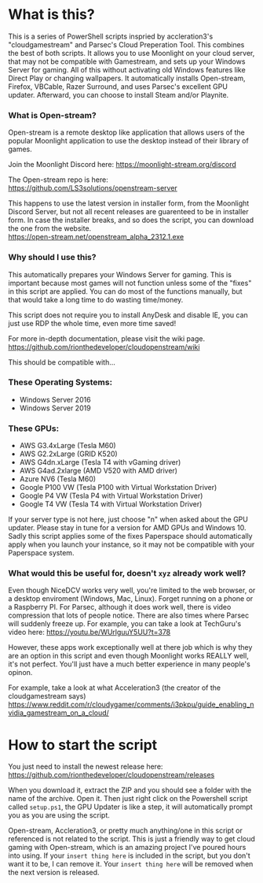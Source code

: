 # What is this?
This is a series of PowerShell scripts inspried by accleration3's "cloudgamestream" and Parsec's Cloud Preperation Tool. This combines the best of both scripts. It allows you to use Moonlight on your cloud server, that may not be compatible with Gamestream, and sets up your Windows Server for gaming. All of this without activating old Windows features like Direct Play or changing wallpapers. It automatically installs Open-stream, Firefox, VBCable, Razer Surround, and uses Parsec's excellent GPU updater. Afterward, you can choose to install Steam and/or Playnite.

### What is Open-stream?
Open-stream is a remote desktop like application that allows users of the popular Moonlight application to use the desktop instead of their library of games. 

Join the Moonlight Discord here: https://moonlight-stream.org/discord

The Open-stream repo is here: https://github.com/LS3solutions/openstream-server

This happens to use the latest version in installer form, from the Moonlight Discord Server, but not all recent releases are guarenteed to be in installer form. In case the installer breaks, and so does the script, you can download the one from the website.  
https://open-stream.net/openstream_alpha_2312.1.exe

### Why should I use this?
This automatically prepares your Windows Server for gaming. This is important because most games will not function unless some of the "fixes" in this script are applied. You can do most of the functions manually, but that would take a long time to do wasting time/money.

This script does not require you to install AnyDesk and disable IE, you can just use RDP the whole time, even more time saved!

For more in-depth documentation, please visit the wiki page. 
https://github.com/rionthedeveloper/cloudopenstream/wiki

This should be compatible with...

### These Operating Systems:
* Windows Server 2016
* Windows Server 2019

### These GPUs:
* AWS G3.4xLarge (Tesla M60)
* AWS G2.2xLarge (GRID K520)
* AWS G4dn.xLarge (Tesla T4 with vGaming driver)
* AWS G4ad.2xlarge (AMD V520 with AMD driver)
* Azure NV6 (Tesla M60)
* Google P100 VW (Tesla P100 with Virtual Workstation Driver)
* Google P4 VW (Tesla P4 with Virtual Workstation Driver)
* Google T4 VW (Tesla T4 with Virtual Workstation Driver)

If your server type is not here, just choose "n" when asked about the GPU updater. Please stay in tune for a version for AMD GPUs and Windows 10. Sadly this script applies some of the fixes Paperspace should automatically apply when you launch your instance, so it may not be compatible with your Paperspace system. 

### What would this be useful for, doesn't `xyz` already work well?
Even though NiceDCV works very well, you're limited to the web browser, or a desktop enviroment (Windows, Mac, Linux). Forget running on a phone or a Raspberry PI. For Parsec, although it does work well, there is video compression that lots of people notice. There are also times where Parsec will suddenly freeze up. For example, you can take a look at TechGuru's video here: https://youtu.be/WUrlguuY5UU?t=378

However, these apps work exceptionally well at there job which is why they are an option in this script and even though Moonlight works REALLY well, it's not perfect. You'll just have a much better experience in many people's opinon. 

For example, take a look at what Acceleration3 (the creator of the cloudgamestream says)
https://www.reddit.com/r/cloudygamer/comments/i3pkpu/guide_enabling_nvidia_gamestream_on_a_cloud/

# How to start the script
You just need to install the newest release here: 
https://github.com/rionthedeveloper/cloudopenstream/releases

When you download it, extract the ZIP and you should see a folder with the name of the archive. Open it. Then just right click on the Powershell script called `setup.ps1`, the GPU Updater is like a step, it will automatically prompt you as you are using the script. 

Open-stream, Accleration3, or pretty much anything/one in this script or referenced is not related to the script. This is just a friendly way to get cloud gaming with Open-stream, which is an amazing project I've poured hours into using. If your `insert thing here` is included in the script, but you don't want it to be, I can remove it. Your `insert thing here` will be removed when the next version is released. 
